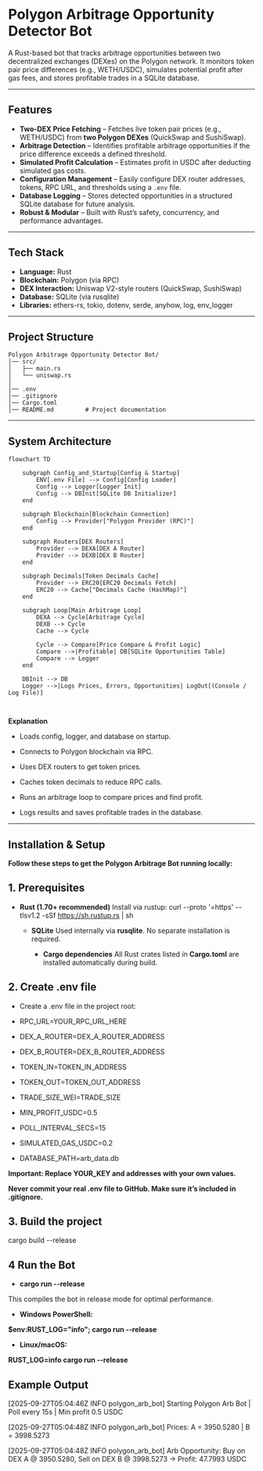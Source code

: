 # Polygon Arbitrage Opportunity Detector Bot

A Rust-based bot that tracks arbitrage opportunities between two decentralized exchanges (DEXes) on the Polygon network. It monitors token pair price differences (e.g., WETH/USDC), simulates potential profit after gas fees, and stores profitable trades in a SQLite database.

---

## Features

- **Two-DEX Price Fetching** – Fetches live token pair prices (e.g., WETH/USDC) from **two Polygon DEXes** (QuickSwap and SushiSwap).  
- **Arbitrage Detection** – Identifies profitable arbitrage opportunities if the price difference exceeds a defined threshold.  
- **Simulated Profit Calculation** – Estimates profit in USDC after deducting simulated gas costs.  
- **Configuration Management** – Easily configure DEX router addresses, tokens, RPC URL, and thresholds using a `.env` file.  
- **Database Logging** – Stores detected opportunities in a structured SQLite database for future analysis.  
- **Robust & Modular** – Built with Rust’s safety, concurrency, and performance advantages.  

---

## Tech Stack

- **Language:** Rust  
- **Blockchain:** Polygon (via RPC)  
- **DEX Interaction:** Uniswap V2-style routers (QuickSwap, SushiSwap)  
- **Database:** SQLite (via rusqlite)  
- **Libraries:** ethers-rs, tokio, dotenv, serde, anyhow, log, env_logger  

---

## Project Structure

```plaintext
Polygon Arbitrage Opportunity Detector Bot/
│── src/
│   ├── main.rs       
│   └── uniswap.rs   
│
│── .env             
│── .gitignore       
│── Cargo.toml      
│── README.md         # Project documentation
```

---

##  System Architecture

```mermaid
flowchart TD

    subgraph Config_and_Startup[Config & Startup]
        ENV[.env File] --> Config[Config Loader]
        Config --> Logger[Logger Init]
        Config --> DBInit[SQLite DB Initializer]
    end

    subgraph Blockchain[Blockchain Connection]
        Config --> Provider["Polygon Provider (RPC)"]
    end

    subgraph Routers[DEX Routers]
        Provider --> DEXA[DEX A Router]
        Provider --> DEXB[DEX B Router]
    end

    subgraph Decimals[Token Decimals Cache]
        Provider --> ERC20[ERC20 Decimals Fetch]
        ERC20 --> Cache["Decimals Cache (HashMap)"]
    end

    subgraph Loop[Main Arbitrage Loop]
        DEXA --> Cycle[Arbitrage Cycle]
        DEXB --> Cycle
        Cache --> Cycle

        Cycle --> Compare[Price Compare & Profit Logic]
        Compare -->|Profitable| DB[SQLite Opportunities Table]
        Compare --> Logger
    end

    DBInit --> DB
    Logger -->|Logs Prices, Errors, Opportunities| LogOut[(Console / Log File)]

                                                                                             
```


 **Explanation**

- Loads config, logger, and database on startup.

- Connects to Polygon blockchain via RPC.

- Uses DEX routers to get token prices.

- Caches token decimals to reduce RPC calls.

- Runs an arbitrage loop to compare prices and find profit.

- Logs results and saves profitable trades in the database.

---

## Installation & Setup

**Follow these steps to get the Polygon Arbitrage Bot running locally:**

## 1. Prerequisites

- **Rust (1.70+ recommended)**
  Install via rustup:
  curl --proto '=https' --tlsv1.2 -sSf https://sh.rustup.rs | sh

  - **SQLite**
    Used internally via **rusqlite**. No separate installation is required.

    - **Cargo dependencies**
      All Rust crates listed in **Cargo.toml** are installed automatically during build.


## 2. Create .env file

- Create a .env file in the project root:

- RPC_URL=YOUR_RPC_URL_HERE

- DEX_A_ROUTER=DEX_A_ROUTER_ADDRESS

- DEX_B_ROUTER=DEX_B_ROUTER_ADDRESS

- TOKEN_IN=TOKEN_IN_ADDRESS

- TOKEN_OUT=TOKEN_OUT_ADDRESS

- TRADE_SIZE_WEI=TRADE_SIZE

- MIN_PROFIT_USDC=0.5

- POLL_INTERVAL_SECS=15

- SIMULATED_GAS_USDC=0.2

- DATABASE_PATH=arb_data.db



**Important: Replace YOUR_KEY and addresses with your own values.**

**Never commit your real .env file to GitHub. Make sure it’s included in .gitignore.**


## 3. Build the project

cargo build --release


## 4 Run the Bot

- **cargo run --release**
  
This compiles the bot in release mode for optimal performance.

- **Windows PowerShell:**
  
**$env:RUST_LOG="info"; cargo run --release**

- **Linux/macOS:**
 
**RUST_LOG=info cargo run --release**


## Example Output

[2025-09-27T05:04:46Z INFO  polygon_arb_bot] Starting Polygon Arb Bot | Poll every 15s | Min profit 0.5 USDC

[2025-09-27T05:04:48Z INFO  polygon_arb_bot] Prices: A = 3950.5280 | B = 3998.5273

[2025-09-27T05:04:48Z INFO  polygon_arb_bot]  Arb Opportunity: Buy on DEX A @ 3950.5280, Sell on DEX B @ 3998.5273 → Profit: 47.7993 USDC










